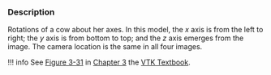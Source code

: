 ### Description

Rotations of a cow about her axes. In this model, the *x* axis is from the left to right; the *y* axis is from bottom to top; and the *z* axis emerges from the image. The camera location is the same in all four images.

!!! info
    See [Figure 3-31](../../../VTKBook/03Chapter3/#Figure%203-31) in [Chapter 3](../../..//VTKBook/03Chapter3) the [VTK Textbook](../../../VTKBook/01Chapter1).
